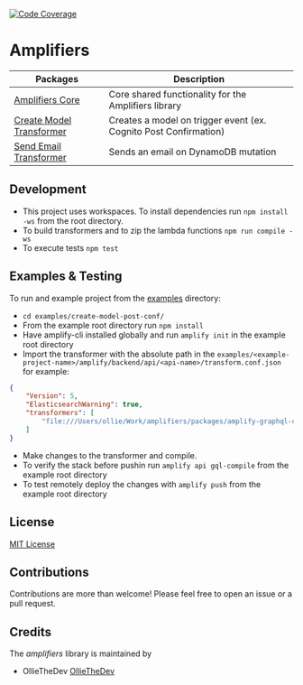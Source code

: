 [![Code Coverage](https://github.com/olliethedev/amplifiers/actions/workflows/coverage.yml/badge.svg)](https://github.com/olliethedev/amplifiers/actions/workflows/coverage.yml)

# Amplifiers #

Packages  | Description
------------- | -------------
[Amplifiers Core](https://github.com/olliethedev/amplifiers/tree/master/packages/amplify-graphql-amplifiers-core)  | Core shared functionality for the Amplifiers library
[Create Model Transformer](https://github.com/olliethedev/amplifiers/tree/master/packages/amplify-graphql-create-model-transformer)  | Creates a model on trigger event (ex. Cognito Post Confirmation)
[Send Email Transformer](https://github.com/olliethedev/amplifiers/tree/master/packages/amplify-graphql-send-email-transformer)  | Sends an email on DynamoDB mutation

## Development ##
- This project uses workspaces. To install dependencies run `npm install -ws` from the root directory.
- To build transformers and to zip the lambda functions `npm run compile -ws`
- To execute tests `npm test`

## Examples & Testing ##
To run and example project from the [examples](https://github.com/olliethedev/amplifiers/tree/master/examples) directory: 

- `cd examples/create-model-post-conf/`
- From the example root directory run `npm install` 
- Have amplify-cli installed globally and run `amplify init` in the example root directory
- Import the transformer with the absolute path in the `examples/<example-project-name>/amplify/backend/api/<api-name>/transform.conf.json` for example:
```json
{
    "Version": 5,
    "ElasticsearchWarning": true,
    "transformers": [
        "file:///Users/ollie/Work/amplifiers/packages/amplify-graphql-create-model-transformer/dist/index.js"
    ]
}
```
- Make changes to the transformer and compile.
- To verify the stack before pushin run `amplify api gql-compile` from the example root directory
- To test remotely deploy the changes with `amplify push` from the example root directory

## License ##
[MIT License](https://github.com/olliethedev/amplifiers/blob/master/LICENSE)

## Contributions ##
Contributions are more than welcome! Please feel free to open an issue or a pull request.

## Credits ##
The _amplifiers_ library is maintained by 
- OllieTheDev [OllieTheDev](https://olliecodes.com)